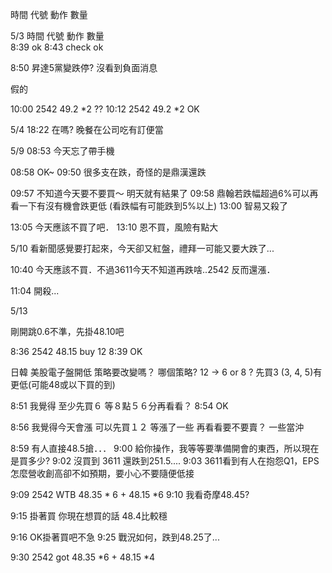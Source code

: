 
時間  代號  動作  數量  


5/3
時間  代號  動作  數量  
8:39 ok
8:43 check ok

8:50 昇達5黨變跌停? 沒看到負面消息

假的

10:00 2542 49.2 *2 ??
10:12 2542 49.2 *2 OK

5/4
18:22 在嗎?
晚餐在公司吃有訂便當

5/9
08:53 今天忘了帶手機

08:58 OK~
09:50 很多支在跌，奇怪的是鼎漢還跌

09:57 不知道今天要不要買～ 明天就有結果了
09:58 鼎翰若跌幅超過6%可以再看一下有沒有機會跌更低 (看跌幅有可能跌到5%以上)
13:00 智易又殺了

13:05 今天應該不買了吧．
13:10 恩不買，風險有點大

5/10
看新聞感覺要打起來，今天卻又紅盤，禮拜一可能又要大跌了...

10:40 今天應該不買．不過3611今天不知道再跌啥..2542 反而還漲．

11:04 開殺...

5/13

剛開跳0.6不準，先掛48.10吧

8:36 2542 48.15 buy 12 
8:39 OK

日韓 美股電子盤開低 策略要改變嗎？
哪個策略?
12 -> 6 or 8 ?
先買3 (3, 4, 5)有更低(可能48或以下買的到)

8:51 我覺得 至少先買６ 等８點５６分再看看？
8:54 OK

8:56 我覺得今天會漲 可以先買１２ 等漲了一些 再看看要不要賣？ 一些當沖

8:59 有人直接48.5搶．．．
9:00 給你操作，我等等要準備開會的東西，所以現在是買多少?
9:02 沒買到  3611 還跌到251.5....
9:03 3611看到有人在抱怨Q1，EPS怎麼營收創高卻不如預期，要小心不要隨便低接

9:09 2542 WTB 48.35 * 6 + 48.15 *6 
9:10 我看奇摩48.45?

9:15 掛著買 你現在想買的話 48.4比較穩

9:16 OK掛著買吧不急
9:25 戰況如何，跌到48.25了...

9:30 2542 got 48.35 *6 + 48.15 *4
